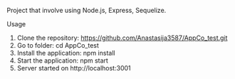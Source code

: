 Project that involve using Node.js, Express, Sequelize.

Usage

1. Clone the repository: https://github.com/Anastasija3587/AppCo_test.git
2. Go to folder: cd AppCo_test
3. Install the application: npm install
4. Start the application: npm start
5. Server started on http://localhost:3001

